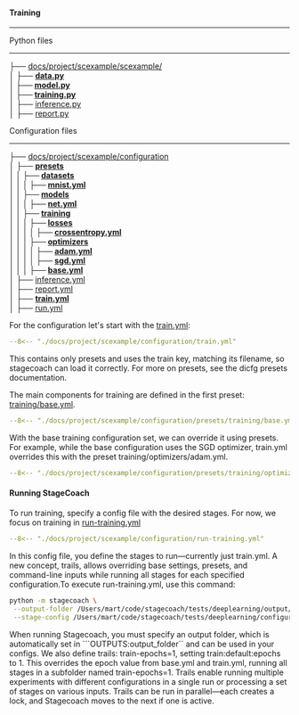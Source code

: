 <style>
  .md-typeset h1,
  .md-content__button {
    display: none;
  }
</style>
#### **Training** 
----


<div class="code-container">
<div class="my-code-block">
    <div class="title">Python files</div>
    <hr>
    <p>
    ├── <a href="path/to/data.py">docs/project/scexample/scexample/</a><br>
    │ ├── <strong><a href="path/to/data.py">data.py</a> <br>
    │ ├── <a href="path/to/model.py">model.py</a> <br>
    │ ├── <a href="path/to/training.py">training.py</a> </strong><br>
    │ ├── <a href="path/to/inference.py">inference.py</a> <br>
    │ ├── <a href="path/to/report.py">report.py</a> <br>
    </p>
</div>
<div class="my-code-block">
    <div class="title">Configuration files</div>
    <hr>
    <p>
    ├── <a href="path/to/configuration/">docs/project/scexample/configuration</a><br>
    │   ├── <strong><a href="path/to/configuration/presets/">presets</a><br>
    │   │   ├── <a href="path/to/configuration/presets/datasets/">datasets</a><br>
    │   │   │   ├── <a href="path/to/configuration/presets/datasets/mnist.yml">mnist.yml</a><br>
    │   │   ├── <a href="path/to/configuration/presets/models/">models</a><br>
    │   │   │   ├── <a href="path/to/configuration/presets/models/net.yml">net.yml</a><br>
    │   │   ├── <a href="path/to/configuration/presets/training/">training</a><br>
    │   │   │   ├── <a href="path/to/configuration/presets/training/losses/">losses</a><br>
    │   │   │   │   ├── <a href="path/to/configuration/presets/training/losses/crossentropy.yml">crossentropy.yml</a><br>
    │   │   │   ├── <a href="path/to/configuration/presets/training/optimizers/">optimizers</a><br>
    │   │   │   │   ├── <a href="path/to/configuration/presets/training/optimizers/adam.yml">adam.yml</a><br>
    │   │   │   │   ├── <a href="path/to/configuration/presets/training/optimizers/sgd.yml">sgd.yml</a><br>
    │   │   │   ├── <a href="path/to/configuration/presets/training/base.yml">base.yml</a></strong><br>
    │   ├── <a href="path/to/configuration/inference.yml">inference.yml</a><br>
    │   ├── <a href="path/to/configuration/report.yml">report.yml</a><br>
    │   ├── <strong><a href="path/to/configuration/train.yml">train.yml</a></strong><br>
    │   ├── <a href="path/to/configuration/run.yml">run.yml</a><br>
    </p>
</div>
</div>


For the configuration let's start with the [train.yml]():

```yaml title="train.yml"
--8<-- "./docs/project/scexample/configuration/train.yml"
```

This contains only presets and uses the train key, matching its filename, so stagecoach can load it correctly. For more on presets, see the dicfg presets documentation.

The main components for training are defined in the first preset: [training/base.yml]().

```yaml title="training/base.yml"
--8<-- "./docs/project/scexample/configuration/presets/training/base.yml"
```

With the base training configuration set, we can override it using presets. For example, while the base configuration uses the SGD optimizer, train.yml overrides this with the preset training/optimizers/adam.yml.

```yaml title="training/optimizers/adam.yml"
--8<-- "./docs/project/scexample/configuration/presets/training/optimizers/adam.yml"
```


#### **Running StageCoach** 

To run training, specify a config file with the desired stages. For now, we focus on training in [run-training.yml]()
```yaml title="run-training.yml"
--8<-- "./docs/project/scexample/configuration/run-training.yml"
```

In this config file, you define the stages to run—currently just train.yml. A new concept, trails, allows overriding base settings, presets, and command-line inputs while running all stages for each specified configuration.To execute run-training.yml, use this command:

``` bash title="Running StageCoach"
python -m stagecoach \
 --output-folder /Users/mart/code/stagecoach/tests/deeplearning/output/ \
 --stage-config /Users/mart/code/stagecoach/tests/deeplearning/configuration/run-training.yml
```

When running Stagecoach, you must specify an output folder, which is automatically set in ```OUTPUTS:output_folder`` and can be used in your configs. We also define trails: train-epochs=1, setting train:default:epochs to 1. This overrides the epoch value from base.yml and train.yml, running all stages in a subfolder named train-epochs=1. Trails enable running multiple experiments with different configurations in a single run or processing a set of stages on various inputs. Trails can be run in parallel—each creates a lock, and Stagecoach moves to the next if one is active.


